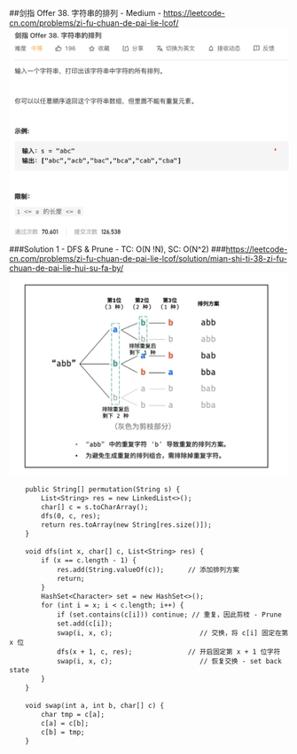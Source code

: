 ##剑指 Offer 38. 字符串的排列 - Medium - https://leetcode-cn.com/problems/zi-fu-chuan-de-pai-lie-lcof/
![img of offer_38](imgs/offer%2038.png)
###Solution 1 - DFS & Prune - TC: O(N !N), SC: O(N^2)
###https://leetcode-cn.com/problems/zi-fu-chuan-de-pai-lie-lcof/solution/mian-shi-ti-38-zi-fu-chuan-de-pai-lie-hui-su-fa-by/
![img of offer_38_I](imgs/offer%2038_I.png)
```
    public String[] permutation(String s) {
        List<String> res = new LinkedList<>();
        char[] c = s.toCharArray();
        dfs(0, c, res);
        return res.toArray(new String[res.size()]);
    }

    void dfs(int x, char[] c, List<String> res) {
        if (x == c.length - 1) {
            res.add(String.valueOf(c));      // 添加排列方案
            return;
        }
        HashSet<Character> set = new HashSet<>();
        for (int i = x; i < c.length; i++) {
            if (set.contains(c[i])) continue; // 重复，因此剪枝 - Prune
            set.add(c[i]);
            swap(i, x, c);                      // 交换，将 c[i] 固定在第 x 位
            dfs(x + 1, c, res);              // 开启固定第 x + 1 位字符
            swap(i, x, c);                      // 恢复交换 - set back state
        }
    }

    void swap(int a, int b, char[] c) {
        char tmp = c[a];
        c[a] = c[b];
        c[b] = tmp;
    }
```